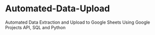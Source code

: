 # Automated-Data-Upload
Automated Data Extraction and Upload to Google Sheets Using Google Projects API, SQL and Python

